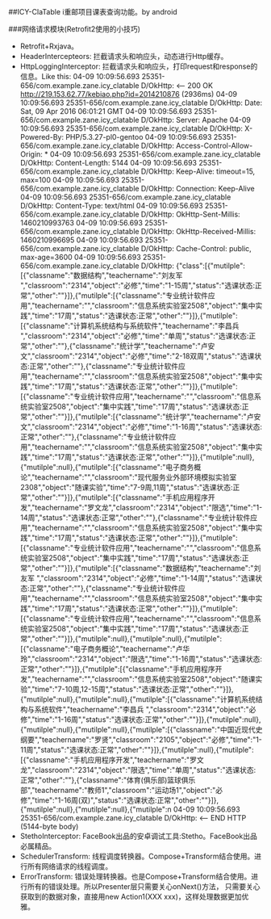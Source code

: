 ##ICY-ClaTable
i重邮项目课表查询功能。by android

###网络请求模块(Retrofit2使用的小技巧)
+ Retrofit+Rxjava。
+ HeaderIntercepteors: 拦截请求头和响应头，动态进行Http缓存。
+ HttpLoggingInterceptor: 拦截请求头和响应头，打印request和response的信息。Like this:
  04-09 10:09:56.693 25351-656/com.example.zane.icy_clatable D/OkHttp: <-- 200 OK http://219.153.62.77/kebiao.php?id=2014210876 (2936ms)
  04-09 10:09:56.693 25351-656/com.example.zane.icy_clatable D/OkHttp: Date: Sat, 09 Apr 2016 06:01:21 GMT
  04-09 10:09:56.693 25351-656/com.example.zane.icy_clatable D/OkHttp: Server: Apache
  04-09 10:09:56.693 25351-656/com.example.zane.icy_clatable D/OkHttp: X-Powered-By: PHP/5.3.27-pl0-gentoo
  04-09 10:09:56.693 25351-656/com.example.zane.icy_clatable D/OkHttp: Access-Control-Allow-Origin: *
  04-09 10:09:56.693 25351-656/com.example.zane.icy_clatable D/OkHttp: Content-Length: 5144
  04-09 10:09:56.693 25351-656/com.example.zane.icy_clatable D/OkHttp: Keep-Alive: timeout=15, max=100
  04-09 10:09:56.693 25351-656/com.example.zane.icy_clatable D/OkHttp: Connection: Keep-Alive
  04-09 10:09:56.693 25351-656/com.example.zane.icy_clatable D/OkHttp: Content-Type: text/html
  04-09 10:09:56.693 25351-656/com.example.zane.icy_clatable D/OkHttp: OkHttp-Sent-Millis: 1460210993763
  04-09 10:09:56.693 25351-656/com.example.zane.icy_clatable D/OkHttp: OkHttp-Received-Millis: 1460210996695
  04-09 10:09:56.693 25351-656/com.example.zane.icy_clatable D/OkHttp: Cache-Control: public, max-age=3600
  04-09 10:09:56.693 25351-656/com.example.zane.icy_clatable D/OkHttp: {"class":[{"mutilple":[{"classname":"数据结构","teachername":"刘友军  ","classroom":"2314","object":"必修","time":"1-15周","status":"选课状态:正常","other":""}]},{"mutilple":[{"classname":"专业统计软件应用","teachername":"","classroom":"信息系统实验室2508","object":"集中实践","time":"17周","status":"选课状态:正常","other":""}]},{"mutilple":[{"classname":"计算机系统结构与系统软件","teachername":"李昌兵  ","classroom":"2314","object":"必修","time":"单周","status":"选课状态:正常","other":""},{"classname":"统计学","teachername":"卢安文","classroom":"2314","object":"必修","time":"2-18双周","status":"选课状态:正常","other":""},{"classname":"专业统计软件应用","teachername":"","classroom":"信息系统实验室2508","object":"集中实践","time":"17周","status":"选课状态:正常","other":""}]},{"mutilple":[{"classname":"专业统计软件应用","teachername":"","classroom":"信息系统实验室2508","object":"集中实践","time":"17周","status":"选课状态:正常","other":""}]},{"mutilple":[{"classname":"统计学","teachername":"卢安文","classroom":"2314","object":"必修","time":"1-16周","status":"选课状态:正常","other":""},{"classname":"专业统计软件应用","teachername":"","classroom":"信息系统实验室2508","object":"集中实践","time":"17周","status":"选课状态:正常","other":""}]},{"mutilple":null},{"mutilple":null},{"mutilple":[{"classname":"电子商务概论","teachername":"","classroom":"现代服务业外部环境模拟实验室2308","object":"随课实验","time":"7-9周,11周","status":"选课状态:正常","other":""}]},{"mutilple":[{"classname":"手机应用程序开发","teachername":"罗文龙","classroom":"2314","object":"限选","time":"1-14周","status":"选课状态:正常","other":""},{"classname":"专业统计软件应用","teachername":"","classroom":"信息系统实验室2508","object":"集中实践","time":"17周","status":"选课状态:正常","other":""}]},{"mutilple":[{"classname":"专业统计软件应用","teachername":"","classroom":"信息系统实验室2508","object":"集中实践","time":"17周","status":"选课状态:正常","other":""}]},{"mutilple":[{"classname":"数据结构","teachername":"刘友军  ","classroom":"2314","object":"必修","time":"1-14周","status":"选课状态:正常","other":""},{"classname":"专业统计软件应用","teachername":"","classroom":"信息系统实验室2508","object":"集中实践","time":"17周","status":"选课状态:正常","other":""}]},{"mutilple":[{"classname":"专业统计软件应用","teachername":"","classroom":"信息系统实验室2508","object":"集中实践","time":"17周","status":"选课状态:正常","other":""}]},{"mutilple":null},{"mutilple":null},{"mutilple":[{"classname":"电子商务概论","teachername":"卢华玲","classroom":"2314","object":"限选","time":"1-16周","status":"选课状态:正常","other":""}]},{"mutilple":[{"classname":"手机应用程序开发","teachername":"","classroom":"信息系统实验室2508","object":"随课实验","time":"7-10周,12-15周","status":"选课状态:正常","other":""}]},{"mutilple":null},{"mutilple":null},{"mutilple":[{"classname":"计算机系统结构与系统软件","teachername":"李昌兵  ","classroom":"2314","object":"必修","time":"1-16周","status":"选课状态:正常","other":""}]},{"mutilple":null},{"mutilple":null},{"mutilple":null},{"mutilple":[{"classname":"中国近现代史纲要","teachername":"罗贤","classroom":"2105","object":"必修","time":"1-11周","status":"选课状态:正常","other":""}]},{"mutilple":null},{"mutilple":[{"classname":"手机应用程序开发","teachername":"罗文龙","classroom":"2314","object":"限选","time":"单周","status":"选课状态:正常","other":""},{"classname":"体育(俱乐部)篮球俱乐部","teachername":"教师1","classroom":"运动场1","object":"必修","time":"1-16周(双)","status":"选课状态:正常","other":""}]},{"mutilple":null},{"mutilple":null},{"mutilple":n
  04-09 10:09:56.693 25351-656/com.example.zane.icy_clatable D/OkHttp: <-- END HTTP (5144-byte body)
+ StethoInterceptor: FaceBook出品的安卓调试工具:Stetho。FaceBook出品必属精品。
+ SchedulerTransform: 线程调度转换器。Compose+Transform结合使用。进行所有网络请求的线程调度。
+ ErrorTransform: 错误处理转换器。也是Compose+Transform结合使用。进行所有的错误处理。所以Presenter层只需要关心onNext()方法，
  只需要关心获取到的数据对象，直接用new Action1(XXX xxx)，这样处理数据更加优雅。
